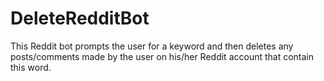 # DeleteRedditBot
This Reddit bot prompts the user for a keyword and then deletes any posts/comments made by the user on his/her Reddit account that contain this word.
